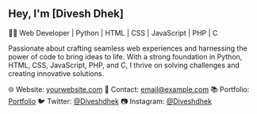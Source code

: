 ## Hey, I'm [Divesh Dhek]

👨‍💻 Web Developer | Python | HTML | CSS | JavaScript | PHP | C

Passionate about crafting seamless web experiences and harnessing the power of code to bring ideas to life. With a strong foundation in Python, HTML, CSS, JavaScript, PHP, and C, I thrive on solving challenges and creating innovative solutions.

🌐 Website: [yourwebsite.com](https://diveshnew.github.io/Personal-Website/)
📧 Contact: [email@example.com](mailto:email@example.com)
📚 Portfolio: [Portfolio](https://www.yourportfolio.com)
🐦 Twitter: [@Diveshdhek](https://twitter.com/yourusername)
📷 Instagram: [@Diveshdhek](https://www.instagram.com/yourusername)
